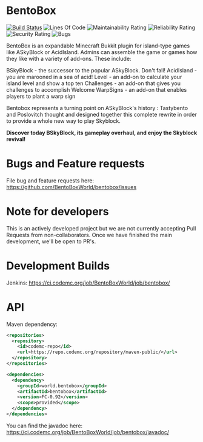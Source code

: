 BentoBox
========

[![Build Status](https://ci.codemc.org/buildStatus/icon?job=BentoBoxWorld/bentobox)](https://ci.codemc.org/job/BentoBoxWorld/job/bentobox/)
![Lines Of Code](https://sonarcloud.io/api/project_badges/measure?project=world.bentobox%3Abentobox%3Adevelop&metric=ncloc)
![Maintainability Rating](https://sonarcloud.io/api/project_badges/measure?project=world.bentobox%3Abentobox%3Adevelop&metric=sqale_rating)
![Reliability Rating](https://sonarcloud.io/api/project_badges/measure?project=world.bentobox%3Abentobox%3Adevelop&metric=reliability_rating)
![Security Rating](https://sonarcloud.io/api/project_badges/measure?project=world.bentobox%3Abentobox%3Adevelop&metric=security_rating)
![Bugs](https://sonarcloud.io/api/project_badges/measure?project=world.bentobox%3Abentobox%3Adevelop&metric=bugs)


BentoBox is an expandable Minecraft Bukkit plugin for island-type games like ASkyBlock or AcidIsland.
Admins can assemble the game or games how they like with a variety of add-ons. These include:

BSkyBlock - the successor to the popular ASkyBlock. Don't fall!
AcidIsland - you are marooned in a sea of acid!
Level - an add-on to calculate your island level and show a top ten
Challenges - an add-on that gives you challenges to accomplish
Welcome WarpSigns - an add-on that enables players to plant a warp sign

Bentobox represents a turning point on ASkyBlock's history : Tastybento and Poslovitch thought and designed together this complete rewrite in order to provide a whole new way to play Skyblock.

**Discover today BSkyBlock, its gameplay overhaul, and enjoy the Skyblock revival!**

Bugs and Feature requests
=========================
File bug and feature requests here: https://github.com/BentoBoxWorld/bentobox/issues

Note for developers
===================
This is an actively developed project but we are not currently accepting Pull Requests from non-collaborators. Once we have finished the main development, we'll be open to PR's.

Development Builds
==================
Jenkins: https://ci.codemc.org/job/BentoBoxWorld/job/bentobox/

API
===
Maven dependency:
```xml
<repositories>
  <repository>
    <id>codemc-repo</id>
    <url>https://repo.codemc.org/repository/maven-public/</url>
  </repository>
</repositories>

<dependencies>
  <dependency>
    <groupId>world.bentobox</groupId>
    <artifactId>bentobox</artifactId>
    <version>FC-0.92</version>
    <scope>provided</scope>
  </dependency>
</dependencies>
```

You can find the javadoc here: https://ci.codemc.org/job/BentoBoxWorld/job/bentobox/javadoc/
